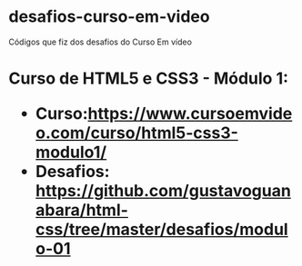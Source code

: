 # desafios-curso-em-video
Códigos que fiz dos desafios do Curso Em vídeo

<h1>Curso de HTML5 e CSS3 - Módulo 1:</h1:> 
<ul>
  <li>Curso:<a href= "https://www.cursoemvideo.com/curso/html5-css3-modulo1/" target="_blank" rel="external">https://www.cursoemvideo.com/curso/html5-css3-modulo1/</a></li>
  <li>Desafios: <a href="https://github.com/gustavoguanabara/html-css/tree/master/desafios/modulo-01" target="_blank" rel = "external">https://github.com/gustavoguanabara/html-css/tree/master/desafios/modulo-01</a></li>
</ul>
